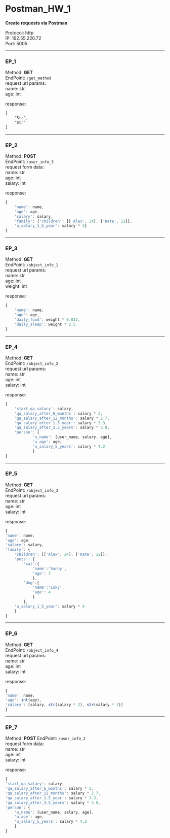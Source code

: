 # Postman_HW_1

__Create requests via Postman__  
  
Protocol: http  
IP: 162.55.220.72  
Port: 5005  
____
### EP_1  
Method: __GET__  
EndPoint: `/get_method`  
request url params:  
 name: str  
 age: int  
  
response:   
```js
[
    “Str”,
    “Str”
]
```
____
  
### EP_2  
Method: __POST__  
EndPoint: `/user_info_3`  
request form data:  
 name: str  
 age: int  
 salary: int  
  
response:   
```js
{
	'name': name,
	'age': age,
	'salary': salary,
	'family': {'children': [['Alex', 24], ['Kate', 12]],
	'u_salary_1_5_year': salary * 4}
}
```
  
____
  
### EP_3  
Method: __GET__  
EndPoint: `/object_info_1`  
request url params:  
 name: str  
 age: int  
 weight: int  
  
response:   
```js
{
	'name': name,
	'age': age,
	'daily_food': weight * 0.012,
	'daily_sleep': weight * 2.5
}
```
  
____
### EP_4  
Method: __GET__  
EndPoint: `/object_info_2`  
request url params:  
 name: str  
 age: int  
 salary: int  
  
response:  
```js
{
	'start_qa_salary': salary,
	'qa_salary_after_6_months': salary * 2,
	'qa_salary_after_12_months': salary * 2.7,
	'qa_salary_after_1.5_year': salary * 3.3,
	'qa_salary_after_3.5_years': salary * 3.8,
	'person': {
			'u_name': [user_name, salary, age],
			'u_age': age,
			'u_salary_5_years': salary * 4.2
			}
}
```
  
____
### EP_5  
Method: __GET__  
EndPoint: `/object_info_3`  
request url params:  
 name: str  
 age: int  
 salary: int  
  
response:   
```js
{
'name': name,
'age': age,
'salary': salary,
'family': {
	'children': [['Alex', 24], ['Kate', 12]],
	'pets': {
		'cat':{
			'name':'Sunny',
			'age': 3
			},
		'dog':{
			'name':'Luky',
			'age': 4
			}
		},
	'u_salary_1_5_year': salary * 4
	}
}
```
  
____
### EP_6  
Method: __GET__  
EndPoint: `/object_info_4`  
request url params:  
 name: str  
 age: int  
 salary: int  
  
response:   
```js
{
'name': name,
'age': int(age),
'salary': [salary, str(salary * 2), str(salary * 3)]
}
```
____
### EP_7  
Method: __POST__ 
EndPoint: `/user_info_2`  
request form data:  
 name: str  
 age: int  
 salary: int  
  
response:   
```js
{
'start_qa_salary': salary,
'qa_salary_after_6_months': salary * 2,
'qa_salary_after_12_months': salary * 2.7,
'qa_salary_after_1.5_year': salary * 3.3,
'qa_salary_after_3.5_years': salary * 3.8,
'person': {
	'u_name': [user_name, salary, age],
	'u_age': age,
	'u_salary_5_years': salary * 4.2
	}
}
```